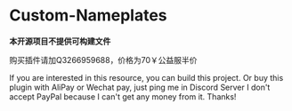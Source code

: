 # Custom-Nameplates
 
**本开源项目不提供可构建文件**

购买插件请加Q3266959688，价格为70￥公益服半价

If you are interested in this resource, you can build this project.
Or buy this plugin with AliPay or Wechat pay, just ping me in Discord Server
I don't accept PayPal because I can't get any money from it. Thanks!
